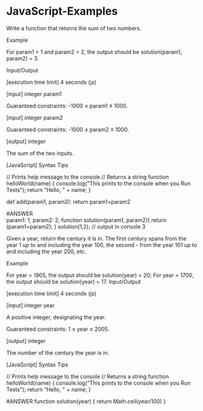 # JavaScript-Examples

Write a function that returns the sum of two numbers.

Example

For param1 = 1 and param2 = 2, the output should be
solution(param1, param2) = 3.

Input/Output

[execution time limit] 4 seconds (js)

[input] integer param1

Guaranteed constraints:
-1000 ≤ param1 ≤ 1000.

[input] integer param2

Guaranteed constraints:
-1000 ≤ param2 ≤ 1000.

[output] integer

The sum of the two inputs.

[JavaScript] Syntax Tips

// Prints help message to the console
// Returns a string
function helloWorld(name) {
    console.log("This prints to the console when you Run Tests");
    return "Hello, " + name;
}

def add(param1, param2):
    return param1+param2
    
    
    
    
    
    
    
    
#ANSWER    
param1: 1;
param2: 2;
function solution(param1, param2){
        return (param1+param2);
}
solution(1,2);  // output in console 3













Given a year, return the century it is in. The first century spans from the year 1 up to and including the year 100, the second - from the year 101 up to and including the year 200, etc.

Example

For year = 1905, the output should be
solution(year) = 20;
For year = 1700, the output should be
solution(year) = 17.
Input/Output

[execution time limit] 4 seconds (js)

[input] integer year

A positive integer, designating the year.

Guaranteed constraints:
1 ≤ year ≤ 2005.

[output] integer

The number of the century the year is in.

[JavaScript] Syntax Tips

// Prints help message to the console
// Returns a string
function helloWorld(name) {
    console.log("This prints to the console when you Run Tests");
    return "Hello, " + name;
}

#ANSWER 
function solution(year) { 
    return Math.ceil(year/100)
}
